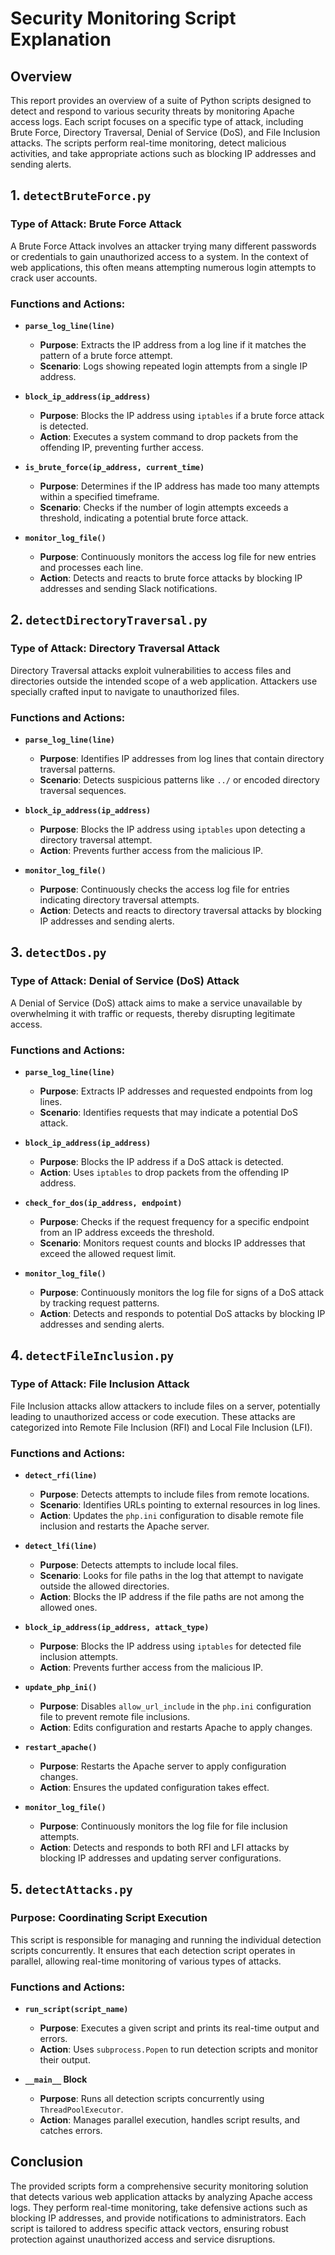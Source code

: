 # Security Monitoring Script Explanation

## Overview

This report provides an overview of a suite of Python scripts designed to detect and respond to various security threats by monitoring Apache access logs. Each script focuses on a specific type of attack, including Brute Force, Directory Traversal, Denial of Service (DoS), and File Inclusion attacks. The scripts perform real-time monitoring, detect malicious activities, and take appropriate actions such as blocking IP addresses and sending alerts.

## 1. `detectBruteForce.py`

### Type of Attack: Brute Force Attack

A Brute Force Attack involves an attacker trying many different passwords or credentials to gain unauthorized access to a system. In the context of web applications, this often means attempting numerous login attempts to crack user accounts.

### Functions and Actions:

- **`parse_log_line(line)`**
  - **Purpose**: Extracts the IP address from a log line if it matches the pattern of a brute force attempt.
  - **Scenario**: Logs showing repeated login attempts from a single IP address.

- **`block_ip_address(ip_address)`**
  - **Purpose**: Blocks the IP address using `iptables` if a brute force attack is detected.
  - **Action**: Executes a system command to drop packets from the offending IP, preventing further access.

- **`is_brute_force(ip_address, current_time)`**
  - **Purpose**: Determines if the IP address has made too many attempts within a specified timeframe.
  - **Scenario**: Checks if the number of login attempts exceeds a threshold, indicating a potential brute force attack.

- **`monitor_log_file()`**
  - **Purpose**: Continuously monitors the access log file for new entries and processes each line.
  - **Action**: Detects and reacts to brute force attacks by blocking IP addresses and sending Slack notifications.

## 2. `detectDirectoryTraversal.py`

### Type of Attack: Directory Traversal Attack

Directory Traversal attacks exploit vulnerabilities to access files and directories outside the intended scope of a web application. Attackers use specially crafted input to navigate to unauthorized files.

### Functions and Actions:

- **`parse_log_line(line)`**
  - **Purpose**: Identifies IP addresses from log lines that contain directory traversal patterns.
  - **Scenario**: Detects suspicious patterns like `../` or encoded directory traversal sequences.

- **`block_ip_address(ip_address)`**
  - **Purpose**: Blocks the IP address using `iptables` upon detecting a directory traversal attempt.
  - **Action**: Prevents further access from the malicious IP.

- **`monitor_log_file()`**
  - **Purpose**: Continuously checks the access log file for entries indicating directory traversal attempts.
  - **Action**: Detects and reacts to directory traversal attacks by blocking IP addresses and sending alerts.

## 3. `detectDos.py`

### Type of Attack: Denial of Service (DoS) Attack

A Denial of Service (DoS) attack aims to make a service unavailable by overwhelming it with traffic or requests, thereby disrupting legitimate access.

### Functions and Actions:

- **`parse_log_line(line)`**
  - **Purpose**: Extracts IP addresses and requested endpoints from log lines.
  - **Scenario**: Identifies requests that may indicate a potential DoS attack.

- **`block_ip_address(ip_address)`**
  - **Purpose**: Blocks the IP address if a DoS attack is detected.
  - **Action**: Uses `iptables` to drop packets from the offending IP address.

- **`check_for_dos(ip_address, endpoint)`**
  - **Purpose**: Checks if the request frequency for a specific endpoint from an IP address exceeds the threshold.
  - **Scenario**: Monitors request counts and blocks IP addresses that exceed the allowed request limit.

- **`monitor_log_file()`**
  - **Purpose**: Continuously monitors the log file for signs of a DoS attack by tracking request patterns.
  - **Action**: Detects and responds to potential DoS attacks by blocking IP addresses and sending alerts.

## 4. `detectFileInclusion.py`

### Type of Attack: File Inclusion Attack

File Inclusion attacks allow attackers to include files on a server, potentially leading to unauthorized access or code execution. These attacks are categorized into Remote File Inclusion (RFI) and Local File Inclusion (LFI).

### Functions and Actions:

- **`detect_rfi(line)`**
  - **Purpose**: Detects attempts to include files from remote locations.
  - **Scenario**: Identifies URLs pointing to external resources in log lines.
  - **Action**: Updates the `php.ini` configuration to disable remote file inclusion and restarts the Apache server.

- **`detect_lfi(line)`**
  - **Purpose**: Detects attempts to include local files.
  - **Scenario**: Looks for file paths in the log that attempt to navigate outside the allowed directories.
  - **Action**: Blocks the IP address if the file paths are not among the allowed ones.

- **`block_ip_address(ip_address, attack_type)`**
  - **Purpose**: Blocks the IP address using `iptables` for detected file inclusion attempts.
  - **Action**: Prevents further access from the malicious IP.

- **`update_php_ini()`**
  - **Purpose**: Disables `allow_url_include` in the `php.ini` configuration file to prevent remote file inclusions.
  - **Action**: Edits configuration and restarts Apache to apply changes.

- **`restart_apache()`**
  - **Purpose**: Restarts the Apache server to apply configuration changes.
  - **Action**: Ensures the updated configuration takes effect.

- **`monitor_log_file()`**
  - **Purpose**: Continuously monitors the log file for file inclusion attempts.
  - **Action**: Detects and responds to both RFI and LFI attacks by blocking IP addresses and updating server configurations.

## 5. `detectAttacks.py`

### Purpose: Coordinating Script Execution

This script is responsible for managing and running the individual detection scripts concurrently. It ensures that each detection script operates in parallel, allowing real-time monitoring of various types of attacks.

### Functions and Actions:

- **`run_script(script_name)`**
  - **Purpose**: Executes a given script and prints its real-time output and errors.
  - **Action**: Uses `subprocess.Popen` to run detection scripts and monitor their output.

- **`__main__` Block**
  - **Purpose**: Runs all detection scripts concurrently using `ThreadPoolExecutor`.
  - **Action**: Manages parallel execution, handles script results, and catches errors.

## Conclusion

The provided scripts form a comprehensive security monitoring solution that detects various web application attacks by analyzing Apache access logs. They perform real-time monitoring, take defensive actions such as blocking IP addresses, and provide notifications to administrators. Each script is tailored to address specific attack vectors, ensuring robust protection against unauthorized access and service disruptions.
